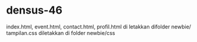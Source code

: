 densus-46
=========

index.html, event.html, contact.html, profil.html di letakkan difolder newbie/
<br/>
tampilan.css diletakkan di folder newbie/css
